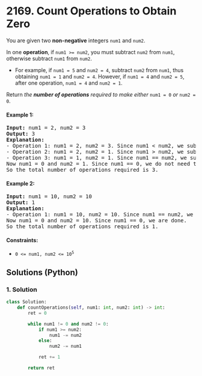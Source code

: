 # 2169. Count Operations to Obtain Zero
You are given two **non-negative** integers `num1` and `num2`.

In one **operation**, if `num1 >= num2`, you must subtract `num2` from `num1`, otherwise subtract `num1` from `num2`.
* For example, if `num1 = 5` and `num2 = 4`, subtract `num2` from `num1`, thus obtaining `num1 = 1` and `num2 = 4`. However, if `num1 = 4` and `num2 = 5`, after one operation, `num1 = 4` and `num2 = 1`.

Return *the **number of operations** required to make either* `num1 = 0` *or* `num2 = 0`.

#### Example 1:
<pre>
<strong>Input:</strong> num1 = 2, num2 = 3
<strong>Output:</strong> 3
<strong>Explanation:</strong>
- Operation 1: num1 = 2, num2 = 3. Since num1 < num2, we subtract num1 from num2 and get num1 = 2, num2 = 3 - 2 = 1.
- Operation 2: num1 = 2, num2 = 1. Since num1 > num2, we subtract num2 from num1.
- Operation 3: num1 = 1, num2 = 1. Since num1 == num2, we subtract num2 from num1.
Now num1 = 0 and num2 = 1. Since num1 == 0, we do not need to perform any further operations.
So the total number of operations required is 3.
</pre>

#### Example 2:
<pre>
<strong>Input:</strong> num1 = 10, num2 = 10
<strong>Output:</strong> 1
<strong>Explanation:</strong>
- Operation 1: num1 = 10, num2 = 10. Since num1 == num2, we subtract num2 from num1 and get num1 = 10 - 10 = 0.
Now num1 = 0 and num2 = 10. Since num1 == 0, we are done.
So the total number of operations required is 1.
</pre>

#### Constraints:
* <code>0 <= num1, num2 <= 10<sup>5</sup></code>

## Solutions (Python)

### 1. Solution
```Python
class Solution:
    def countOperations(self, num1: int, num2: int) -> int:
        ret = 0

        while num1 != 0 and num2 != 0:
            if num1 >= num2:
                num1 -= num2
            else:
                num2 -= num1

            ret += 1

        return ret
```
